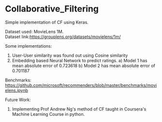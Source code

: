 # Collaborative_Filtering
Simple implementation of CF using Keras.<br>

Dataset used:
MovieLens 1M.<br>
Dataset link:<a>https://grouplens.org/datasets/movielens/1m/</a>


Some implementations:
1) User-User similarity was found out using Cosine similarity
2) Embedding based Neural Network to predict ratings.
   a) Model 1 has mean absolute error of 0.723618
   b) Model 2 has mean absolute error of 0.701187
   
Benchmarks:
<a>https://github.com/microsoft/recommenders/blob/master/benchmarks/movielens.ipynb</a>

Future Work:
1) Implementing Prof Andrew Ng's method of CF taught in Coursera's Machine Learning Course in python.
